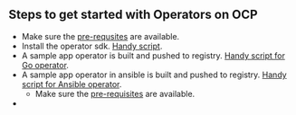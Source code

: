 ## Steps to get started with Operators on OCP

* Make sure the [pre-requsites](https://github.com/operator-framework/operator-sdk/tree/master#prerequisites) are available. 
* Install the operator sdk. [Handy script](install.sh).
* A sample app operator is built and pushed to registry. [Handy script for Go operator](sample-opertor-in-go.sh).
* A sample app operator in ansible is built and pushed to registry. [Handy script for Ansible operator](#).
  * Make sure the [pre-requisites](https://github.com/operator-framework/operator-sdk/blob/master/doc/ansible/user-guide.md#prerequisites) are available.
* 